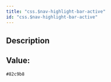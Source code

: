```yaml
---
title: "css.$nav-highlight-bar-active"
id: "css.$nav-highlight-bar-active"
---
```

## Description



## Value: 
```
#82c9b8
```